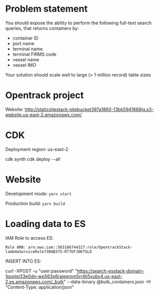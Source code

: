 # Problem statement
You should expose the ability to perform the following full-text search queries, that returns containers by:
- container ID
- port name
- terminal name
- terminal FIRMS code
- vessel name
- vessel IMO

Your solution should scale well to large (> 1 million record) table sizes

# Opentrack project
Website: http://staticsitestack-sitebucket397a1860-13bk5941668jg.s3-website.us-east-2.amazonaws.com/

# CDK
Deployment region: us-east-2

cdk synth
cdk deploy --all

# Website
Development mode:
`yarn start`

Production build:
`yarn build`

# Loading data to ES
IAM Role to access ES:

`Role ARN: arn:aws:iam::563186744327:role/OpentrackStack-lambdaServiceRole73D6B375-RT7EFJ0K7SL8`

INSERT INTO ES:

curl -XPOST -u "user:password" "https://search-esstack-domain-1pyplst33e0dn-wp563x6rajepmm5rr4ti5xuby4.us-east-2.es.amazonaws.com/_bulk" --data-binary @bulk_containers.json -H "Content-Type: application/json"
